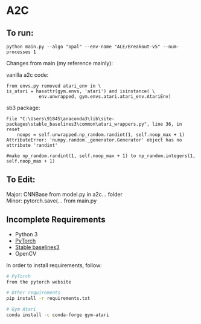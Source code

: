 # A2C

## To run:

    python main.py --algo "opal" --env-name "ALE/Breakout-v5" --num-processes 1
    
Changes from main (my reference mainly):

vanilla a2c code:

    from envs.py removed atari_env in \
    is_atari = hasattr(gym.envs, 'atari') and isinstance( \
                env.unwrapped, gym.envs.atari.atari_env.AtariEnv) 

sb3 package:

    File "C:\Users\91845\anaconda3\lib\site-packages\stable_baselines3\common\atari_wrappers.py", line 36, in reset 
        noops = self.unwrapped.np_random.randint(1, self.noop_max + 1) 
    AttributeError: 'numpy.random._generator.Generator' object has no attribute 'randint' 

    #make np_random.randint(1, self.noop_max + 1) to np_random.integers(1, self.noop_max + 1)

## To Edit:

Major: CNNBase from model.py in a2c...   folder \
Minor: pytorch.save(...       from main.py




## Incomplete Requirements 

* Python 3 
* [PyTorch](http://pytorch.org/)
* [Stable baselines3](https://github.com/DLR-RM/stable-baselines3)
* OpenCV

In order to install requirements, follow:

```bash
# PyTorch
from the pytorch website

# Other requirements
pip install -r requirements.txt

# Gym Atari
conda install -c conda-forge gym-atari
```

